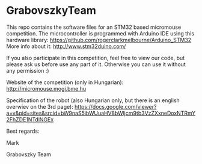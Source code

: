 # GrabovszkyTeam
This repo contains the software files for an STM32 based micromouse competition. The microcontroller is programmed with Arduino IDE using this hardware library: https://github.com/rogerclarkmelbourne/Arduino_STM32 More info about it: http://www.stm32duino.com/

If you also participate in this competition, feel free to view our code, but please ask us before use any part of it. Otherwise you can use it without any permission :)

Website of the competition (only in Hungarian): http://micromouse.mogi.bme.hu

Specification of the robot (also Hungarian only, but there is an english overwiev on the 3rd page): https://docs.google.com/viewer?a=v&pid=sites&srcid=bW9naS5ibWUuaHV8bWljcm9tb3VzZXxneDoxNTRmY2FhZDE1NTdlNGEx

Best regards:

Mark

Grabovszky Team
